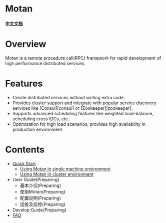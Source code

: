 # Motan

#### [中文文档](zh_overview)

# Overview
Motan is a remote procedure call(RPC) framework for rapid development of high performance distributed services.

# Features
- Create distributed services without writing extra code.
- Provides cluster support and integrate with popular service discovery services like [Consul][consul] or [Zookeeper][zookeeper]. 
- Supports advanced scheduling features like weighted load-balance, scheduling cross IDCs, etc.
- Optimization for high load scenarios, provides high availability in production environment.


# Contents

* [Quick Start](https://github.com/weibocom/motan/wiki/en_quickstart)
    * [Using Motan in single machine environment](https://github.com/weibocom/motan/wiki/en_quickstart#using-motan-in-single-machine-environment)
    * [Using Motan in cluster environment](https://github.com/weibocom/motan/wiki/en_quickstart#using-motan-in-cluster-environment)
* User Guide(Preparing)
    * 基本介绍(Preparing)
    * 使用Motan(Preparing)
    * 配置说明(Preparing)
    * 运维及监控(Preparing)
* Develop Guide(Preparing)
* [FAQ](https://github.com/weibocom/motan/wiki/en_faq)



